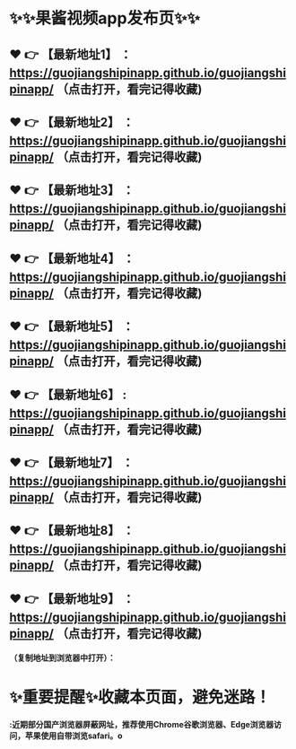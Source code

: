 # :sparkles::sparkles:果酱视频app发布页:sparkles::sparkles:

 :heart: :point_right: 【最新地址1】 ：https://guojiangshipinapp.github.io/guojiangshipinapp/ （点击打开，看完记得收藏)
 ------
 :heart: :point_right: 【最新地址2】 ：https://guojiangshipinapp.github.io/guojiangshipinapp/ （点击打开，看完记得收藏)
 ------
 :heart: :point_right: 【最新地址3】 ：https://guojiangshipinapp.github.io/guojiangshipinapp/   （点击打开，看完记得收藏)
 ------
 :heart: :point_right: 【最新地址4】 ：https://guojiangshipinapp.github.io/guojiangshipinapp/  （点击打开，看完记得收藏)
 ------
 :heart: :point_right: 【最新地址5】 ：https://guojiangshipinapp.github.io/guojiangshipinapp/  （点击打开，看完记得收藏)
 ------
 :heart: :point_right: 【最新地址6】 : https://guojiangshipinapp.github.io/guojiangshipinapp/ （点击打开，看完记得收藏)
 ------
 :heart: :point_right: 【最新地址7】 ：https://guojiangshipinapp.github.io/guojiangshipinapp/  （点击打开，看完记得收藏)
 ------
 :heart: :point_right: 【最新地址8】 ：https://guojiangshipinapp.github.io/guojiangshipinapp/ （点击打开，看完记得收藏)
 ------
 :heart: :point_right: 【最新地址9】 ：https://guojiangshipinapp.github.io/guojiangshipinapp/  （点击打开，看完记得收藏)
  ------

  
#### （复制地址到浏览器中打开）：
# :sparkles:重要提醒:sparkles:收藏本页面，避免迷路！
#### :近期部分国产浏览器屏蔽网址，推荐使用Chrome谷歌浏览器、Edge浏览器访问，苹果使用自带浏览safari。o
